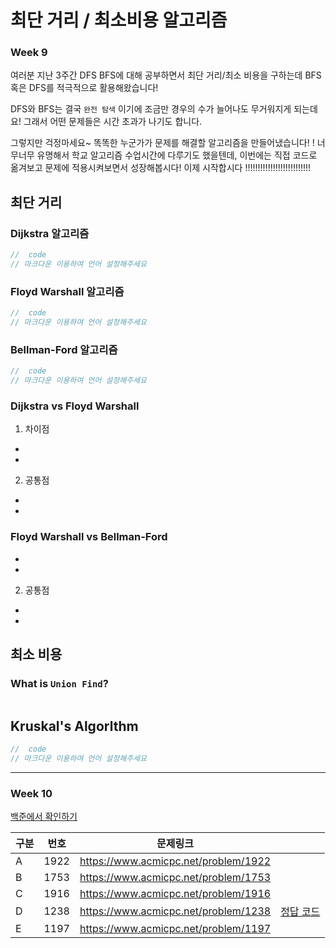 # 최단 거리 / 최소비용 알고리즘

### Week 9

여러분 지난 3주간 DFS BFS에 대해 공부하면서 최단 거리/최소 비용을 구하는데 BFS 혹은 DFS를 적극적으로 활용해왔습니다!

DFS와 BFS는 결국 `완전 탐색` 이기에 조금만 경우의 수가 늘어나도 무거워지게 되는데요! 그래서 어떤 문제들은 시간 초과가 나기도 합니다.

그렇지만 걱정마세요~ 똑똑한 누군가가 문제를 해결할 알고리즘을 만들어냈습니다! ! 너무너무 유명해서 학교  알고리즘 수업시간에 다루기도 했을텐데, 이번에는 직접 코드로 옮겨보고 문제에 적용시켜보면서 성장해봅시다!  이제 시작합시다 !!!!!!!!!!!!!!!!!!!!!!!!!!

## 최단 거리

### Dijkstra 알고리즘
~~~ c++
//  code
// 마크다운 이용하여 언어 설정해주세요 
~~~

### Floyd Warshall 알고리즘
~~~ c++
//  code
// 마크다운 이용하여 언어 설정해주세요 
~~~

### Bellman-Ford 알고리즘
~~~ c++
//  code
// 마크다운 이용하여 언어 설정해주세요 
~~~

### Dijkstra vs Floyd Warshall
1. 차이점
 - `  `
 - `  `
2. 공통점
 - `  `
 - `  `
### Floyd Warshall vs Bellman-Ford
 - `  `
 - `  `
2. 공통점
 - `  `
 - `  `

## 최소 비용 

### What is `Union Find`? 
~~~

~~~

## Kruskal's Algorlthm
~~~ c++
//  code
// 마크다운 이용하여 언어 설정해주세요 
~~~

---
### Week 10
[백준에서 확인하기](https://www.acmicpc.net/group/practice/12843/6)

| 구분 | 번호 | 문제링크 |  |
|----|--|-----|---|
| A | 1922 | https://www.acmicpc.net/problem/1922 | |
| B | 1753 | https://www.acmicpc.net/problem/1753 | |
| C | 1916 | https://www.acmicpc.net/problem/1916 | |
| D | 1238 |https://www.acmicpc.net/problem/1238 | [정답 코드](./1238.md) |
| E | 1197 |https://www.acmicpc.net/problem/1197 | |